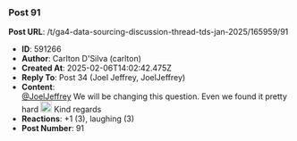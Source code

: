 ### Post 91
**Post URL**: /t/ga4-data-sourcing-discussion-thread-tds-jan-2025/165959/91
- **ID**: 591266
- **Author**: Carlton D'Silva (carlton)
- **Created At**: 2025-02-06T14:02:42.475Z
- **Reply To**: Post 34 (Joel Jeffrey, JoelJeffrey)
- **Content**:  
  <a class="mention" href="/u/joeljeffrey">@JoelJeffrey</a>
We will be changing this question. Even we found it pretty hard <img src="https://emoji.discourse-cdn.com/google/sweat_smile.png?v=12" title=":sweat_smile:" class="emoji" alt=":sweat_smile:" loading="lazy" width="20" height="20">
Kind regards
- **Reactions**: +1 (3), laughing (3)
- **Post Number**: 91

